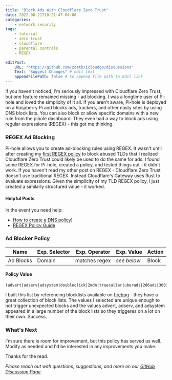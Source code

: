 ```yaml
---
title: "Block Ads With Cloudflare Zero Trust"
date: 2022-08-21T10:21:47-04:00
categories: 
    - network security
tags:
    - tutorial
    - zero trust
    - cloudflare
    - parental controls
    - REGEX

editPost:
    URL: "https://github.com/zcatk/icloudgo/discussions"
    Text: "Suggest Changes" # edit text
    appendFilePath: false # to append file path to Edit link
---
```


If you haven't noticed, I'm seriously impressed with Cloudflare Zero Trust, but one feature remained missing - ad blocking. I was a longtime user of Pi-hole and loved the simplicity of it all. If you aren't aware, Pi-hole is deployed on a Raspberry Pi and blocks ads, trackers, and other nasty sites by using DNS block lists. You can also block or allow specific domains with a new rule from the pihole dashboard. They even had a way to block ads using regular expressions (REGEX) - this got me thinking. 

### REGEX Ad Blocking 

Pi-hole allows you to create ad-blocking rules using REGEX. It wasn't until after creating my [first REGEX policy](/posts/cloudflare-zero-trust-regular-expressions) to block abused TLDs that I realized Cloudflare Zero Trust could likely be used to do the same for ads. I found some REGEX for Pi-hole, created a policy, and tested things out - it didn't work. If you haven't read my other post on REGEX - Cloudflare Zero Trust doesn't use traditional REGEX. Instead Cloudflare's Gateway uses Rust to evaluate expressions. Given the simplicity of my TLD REGEX policy, I just created a similarly structured value - it worked.

#### Helpful Posts

In the event you need help:

- [How to create a DNS policy](/posts/initial-cloudflare-zero-trust-setup/#create-a-dns-policy))
- [REGEX Policy Guide](/posts/cloudflare-zero-trust-regular-expressions)

### Ad Blocker Policy

Name | Exp. Selector | Exp. Operator | Exp. Value | Action
---|---|---|---|---
Ad Blocks | Domain | matches regex | _see below_ | Block  

#### Policy Value

```
(advert|adserv|adsystem|doubleclick|2mdn|truecaller|uberads|206ads|360in|360yield|3lift|a2z|aarki|ad2iction|adcolony|addthis|adform|adhaven|adlooxtracking|admicro|adnxs|adpushup|adroll|adsafeprotected|adsbynimbus|adspruce|adsrvr|adswizz|adtelligent|adventori|adzerk|aerserv|amplitude|aniview|anzuinfra|apester|aralego|atdmt|atwola|bannersnack|batmobi|bluecava|blueconic|carambo|casalemediacriteo|crittercismriteo|crittercism|revcontent|ijinshan|imrworldwide|inmobi|marketo|moatads|moatpixel|mookie|perfectaudience|permutive|pubmatic|pushwoosh|rayjump|revcontent|revjet|rfihub|richrelevance|rqmob|rubiconproject|onetag|samba|scopely|scorecardresearch|shareaholic|sharethis|sharethrough|smaato|snapads|speedshiftmedia|supersonicads|swrve|taboola|tremorhub|unity3d|vertamedia|videohub|vungle|wzrkt|xiaomi|yieldlove|yieldmo|yieldoptimizer|baidu|chinanet|yandex|googlesyndication)
```

I built this list by referencing blocklists available on [firebog](https://firebog.net) -  they have a great collection of block lists. The values I selected are unique enough to not trigger unexpected blocks and the values advert, adserv, and adsystem appeared in a large number of the block lists so they triggeres on a lot on their own. Success.

### What's Next

I'm sure there is room for improvement, but this policy has served us well. Modify as needed and I'd be interested in any improvements you make. 

Thanks for the read.

_Please reach out with questions, suggestions, and more on our [GitHub Discussion Page](https://github.com/zcatk/icloudgo/discussions)._ 